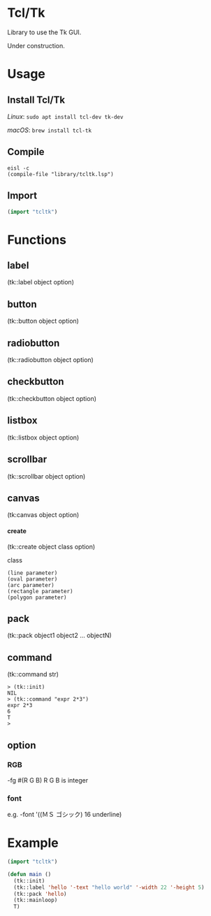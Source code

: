 # Tcl/Tk

Library to use the Tk GUI.

Under construction.

# Usage

## Install Tcl/Tk

*Linux*: `sudo apt install tcl-dev tk-dev`

*macOS*: `brew install tcl-tk`

## Compile

```
eisl -c
(compile-file "library/tcltk.lsp")
```

## Import

```lisp
(import "tcltk")
```

# Functions

## label

(tk::label object option)


## button

(tk::button object option)

## radiobutton

(tk::radiobutton object option)


## checkbutton

(tk::checkbutton object option)


## listbox

(tk::listbox object option)


## scrollbar

(tk::scrollbar object option)

## canvas

(tk:canvas object option)

#### create
(tk::create object class option)

class

```
(line parameter)  
(oval parameter)
(arc parameter)
(rectangle parameter)
(polygon parameter) 
```

## pack

(tk::pack object1 object2 ... objectN)

## command

(tk::command str)

```
> (tk::init)
NIL
> (tk::command "expr 2*3")
expr 2*3
6
T
> 
```



## option


### RGB

-fg #(R G B)   R G B is integer 

### font

e.g.
-font '((ＭＳ ゴシック) 16 underline)


# Example

```lisp
(import "tcltk")

(defun main ()
  (tk::init)
  (tk::label 'hello '-text "hello world" '-width 22 '-height 5)
  (tk::pack 'hello)
  (tk::mainloop)
  T)
```
